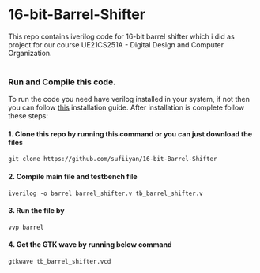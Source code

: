 # 16-bit-Barrel-Shifter
This repo contains iverilog code for 16-bit barrel shifter which i did as project for our course UE21CS251A - Digital Design and Computer Organization.
<br>
<br>

### Run and Compile this code.
To run the code you need have verilog installed in your system, if not then you can follow [this](https://iverilog.fandom.com/wiki/Installation_Guide) installation guide.
After installation is complete follow these steps:
#### 1. Clone this repo by running this command or you can just download the files
```
git clone https://github.com/sufiiyan/16-bit-Barrel-Shifter
```
#### 2. Compile main file and testbench file
```
iverilog -o barrel barrel_shifter.v tb_barrel_shifter.v
```
#### 3. Run the file by
```
vvp barrel
```
#### 4. Get the GTK wave by running below command
```
gtkwave tb_barrel_shifter.vcd
```
